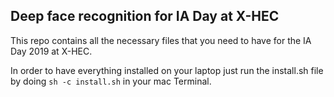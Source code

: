 ## Deep face recognition for IA Day at X-HEC

This repo contains all the necessary files that you need to have for the IA Day 2019 at X-HEC.

In order to have everything installed on your laptop just run the install.sh file by doing `sh -c install.sh` in your mac Terminal.

